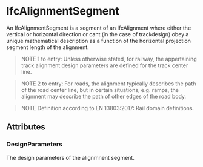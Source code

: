 # IfcAlignmentSegment

An IfcAlignmentSegment is a segment of an IfcAlignment where either the vertical or horizontal direction or cant (in the case of trackdesign) obey a unique mathematical description as a function of the horizontal projection segment length of the alignment.<!-- end of definition -->

> NOTE 1 to entry: Unless otherwise stated, for railway, the appertaining track alignment design parameters are defined for the track center line.

> NOTE 2 to entry: For roads, the alignment typically describes the path of the road center line, but in certain situations, e.g. ramps, the alignment may describe the path of other edges of the road body.

> NOTE Definition according to EN 13803:2017: Rail domain definitions.

## Attributes

### DesignParameters
The design parameters of the alignmnent segment.
